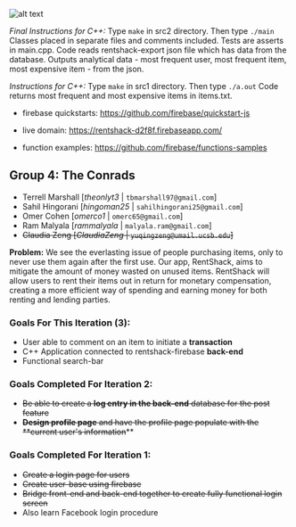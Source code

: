 ![alt text](https://i.imgur.com/iheKkR6.png "rentshack")

*Final Instructions for C++:* Type `make` in src2 directory. Then type `./main` 
Classes placed in separate files and comments included. Tests are asserts in main.cpp.
Code reads rentshack-export json file which has data from the database. Outputs analytical
data - most frequent user, most frequent item, most expensive item - from the json.   

*Instructions for C++:* Type `make` in src1 directory. Then type `./a.out` 
Code returns most frequent and most expensive items in items.txt. 

* firebase quickstarts: https://github.com/firebase/quickstart-js

* live domain: https://rentshack-d2f8f.firebaseapp.com/

* function examples: https://github.com/firebase/functions-samples

## Group 4: The Conrads
* Terrell Marshall [*theonlyt3* | `tbmarshall97@gmail.com`]
* Sahil Hingorani [*hingoman25* | `sahilhingorani25@gmail.com`]
* Omer Cohen  [*omerco1* | `omerc65@gmail.com`]
* Ram Malyala  [*rammalyala* | `malyala.ram@gmail.com`]
* ~~Claudia Zeng [*ClaudiaZeng* | `yuqingzeng@umail.ucsb.edu`]~~


**Problem:** We see the everlasting issue of people purchasing items, only to never use them again after the first use. Our app, RentShack, aims to mitigate the amount of money wasted on unused items. RentShack will allow users to rent their items out in return for monetary compensation, creating a more efficient way of spending and earning money for both renting and lending parties.

### Goals For This Iteration (3): 
* User able to comment on an item to initiate a **transaction**
* C++ Application connected to rentshack-firebase **back-end**
* Functional search-bar

### Goals Completed For Iteration 2:
* ~~Be able to create a **log entry in the back-end** database for the post feature~~
* ~~**Design profile page** and have the profile page populate with the **current user's information~~**


### Goals Completed For Iteration 1: 
* ~~Create a login page for users~~
* ~~Create user-base using firebase~~
* ~~Bridge front-end and back-end together to create fully functional login screen~~
* Also learn Facebook login procedure
 
